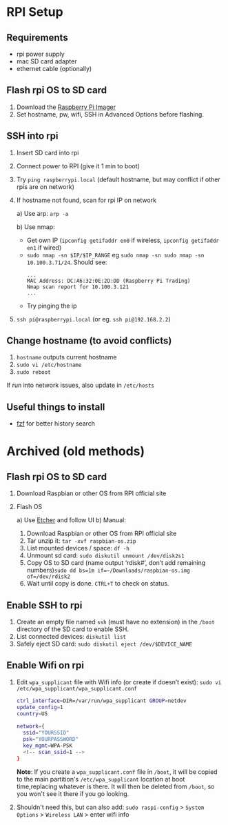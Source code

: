 # RPI Setup

## Requirements

- rpi power supply
- mac SD card adapter
- ethernet cable (optionally)

## Flash rpi OS to SD card

1. Download the [Raspberry Pi Imager](https://www.raspberrypi.com/software)
1. Set hostname, pw, wifi, SSH in Advanced Options before flashing.

## SSH into rpi
1. Insert SD card into rpi
2. Connect power to RPI (give it 1 min to boot)
3. Try `ping raspberrypi.local` (default hostname, but may conflict if other rpis are on network)
4. If hostname not found, scan for rpi IP on network

    a) Use arp: `arp -a`

    b) Use nmap:
      - Get own IP (`ipconfig getifaddr en0` if wireless, `ipconfig getifaddr en1` if wired)
      - `sudo nmap -sn $IP/$IP_RANGE` eg `sudo nmap -sn sudo nmap -sn 10.100.3.71/24`. Should see:
        ```
        ...
        MAC Address: DC:A6:32:0E:2D:DD (Raspberry Pi Trading)
        Nmap scan report for 10.100.3.121
        ...
        ```
      - Try pinging the ip
5. `ssh pi@raspberrypi.local` (or eg. `ѕѕh pi@192.168.2.2`)

## Change hostname (to avoid conflicts)
1. `hostname` outputs current hostname
1. `sudo vi /etc/hostname`
1. `sudo reboot`

If run into network issues, also update in `/etc/hosts`

## Useful things to install

- [fzf](https://github.com/junegunn/fzf) for better history search



# Archived (old methods)

## Flash rpi OS to SD card


1. Download Raspbian or other OS from RPI official site
1. Flash OS

    a) Use [Etcher](https://etcher.balena.io/) and follow UI
    b) Manual:
      1. Download Raspbian or other OS from RPI official site
      1. Tar unzip it: `tar -xvf raspbian-os.zip`
      1. List mounted devices / space: `df -h`
      1. Unmount sd card: `sudo diskutil unmount /dev/disk2s1`
      1. Copy OS to SD card (name output ‘rdisk#’, don’t add remaining numbers)`sudo dd bs=1m if=~/Downloads/raspbian-os.img of=/dev/rdisk2`
      1. Wait until copy is done. `CTRL+T` to check on status.

## Enable SSH to rpi

1. Create an empty file named `ssh` (must have no extension) in the `/boot` directory of the SD card to enable SSH.
2. List connected devices: `diskutil list`
3. Safely eject SD card: `sudo diskutil eject /dev/$DEVICE_NAME`

## Enable Wifi on rpi

1. Edit `wpa_supplicant` file with Wifi info (or create if doesn’t exist):
  `sudo vi /etc/wpa_supplicant/wpa_supplicant.conf`
    
    ```sh
    ctrl_interface=DIR=/var/run/wpa_supplicant GROUP=netdev
    update_config=1
    country=US
      
    network={
      ssid="YOURSSID"
      psk="YOURPASSWORD"
      key_mgmt=WPA-PSK
      <!-- scan_ssid=1 -->
    }
    ```
    **Note**: If you create a `wpa_supplicant.conf` file in `/boot`, it will be copied to the main partition's `/etc/wpa_supplicant` location at boot time,replacing whatever is there. It will then be deleted from `/boot`, so you won't see it there if you go looking.
    
2. Shouldn't need this, but can also add: `sudo raspi-config` > `System Options` > `Wireless LAN` > enter wifi info